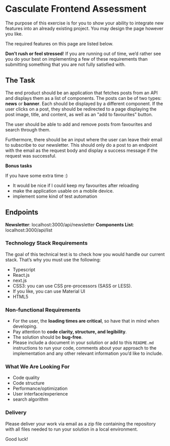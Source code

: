 # Casculate Frontend Assessment

The purpose of this exercise is for you to show your ability to integrate new features into an already existing project. You may design the page however you like.

The required features on this page are listed below.

**Don’t rush or feel stressed**! If you are running out of time, we’d rather see you do your best on implementing a few of these requirements than submitting something that you are not fully satisfied with.

## The Task

The end product should be an application that fetches posts from an API and displays them as a list of components. The posts can be of two types: **news** or **banner**. Each should be displayed by a different component. If the user clicks on a post, they should be redirected to a page displaying the post image, title, and content, as well as an "add to favourites" button. 

The user should be able to add and remove posts from favourites and search through them.

Furthermore, there should be an input where the user can leave their email to subscribe to our newsletter. This should only do a post to an endpoint with the email as the request body and display a success message if the request was successful.

**Bonus tasks**

If you have some extra time :)
* It would be nice if I could keep my favourites after reloading 
* make the application usable on a mobile device. 
* implement some kind of test automation

## Endpoints
**Newsletter**: localhost:3000/api/newsletter
**Components List**: localhost:3000/api/list

### Technology Stack Requirements

The goal of this technical test is to check how you would handle our current stack. That’s why you must use the following:

- Typescript
- React.js
- next.js
- CSS3: you can use CSS pre-processors (SASS or LESS).
- If you like, you can use Material UI
- HTML5

### Non-functional Requirements

- For the user, the **loading times are critical**, so have that in mind when developing.
- Pay attention to **code clarity, structure, and legibility**.
- The solution should be **bug-free**.
- Please include a document in your solution or add to this `README.md` instructions to run your code, comments about your approach to the implementation and any other relevant information you’d like to include.

### What We Are Looking For

- Code quality
- Code structure
- Performance/optimization
- User interface/experience
- search algorithm

### Delivery

Please deliver your work via email as a zip file containing the repository with all files needed to run your solution in a local environment.

Good luck!
